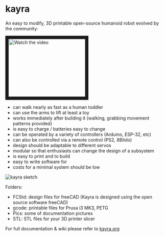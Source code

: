 # kayra
An easy to modify, 3D printable open-source humanoid robot evolved by the community:

<a href="http://www.youtube.com/watch?feature=player_embedded&v=kCMSRGjK1cM" target="_blank">
 <img src="http://img.youtube.com/vi/kCMSRGjK1cM/mqdefault.jpg" alt="Watch the video" width="240" height="180" border="10" />
</a>

- can walk nearly as fast as a human toddler
- can use the arms to lift at least a toy
- works immediately after building it (walking, grabbing movement patterns provided)
- is easy to charge / batteries easy to change
- can be operated by a variety of controllers (Arduino, ESP-32, etc)
- can also be controlled via a remote control (PS2, 8Bitdo)
- design should be adaptable to different servos
- modular so that enthusiasts can change the design of a subsystem
- is easy to print and to build
- easy to write software for
- costs for a minimal system should be low

![kayra sketch](https://kayra.org/20220913_182733.jpg)

Folders:
- FCStd: design files for freeCAD (Kayra is designed using the open source software freeCAD)
- gcode: printable files for Prusa i3 MK3, PETG
- Pics: some of documentation pictures
- STL: STL files for your 3D printer slicer 

For full documentation & wiki please refer to [kayra.org](https://kayra.org)



